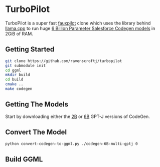 # TurboPilot

TurboPilot is a super fast [fauxpilot](https://github.com/fauxpilot/fauxpilot) clone which uses the library behind [llama.cpp](https://github.com/comex/llama.cpp) to run huge [6 Billion Parameter Salesforce Codegen models](https://github.com/salesforce/CodeGen) in 2GiB of RAM.

## Getting Started

```bash
git clone https://github.com/ravenscroftj/turbopilot
git submodule init
cd ggml
mkdir build
cd build
cmake ..
make codegen
```

## Getting The Models

Start by downloading either the [2B](https://huggingface.co/moyix/codegen-2B-multi-gptj) or [6B](https://huggingface.co/moyix/codegen-6B-multi-gptj) GPT-J versions of CodeGen.

## Convert The Model

```bash
python convert-codegen-to-ggml.py ./codegen-6B-multi-gptj 0
```

## Build GGML